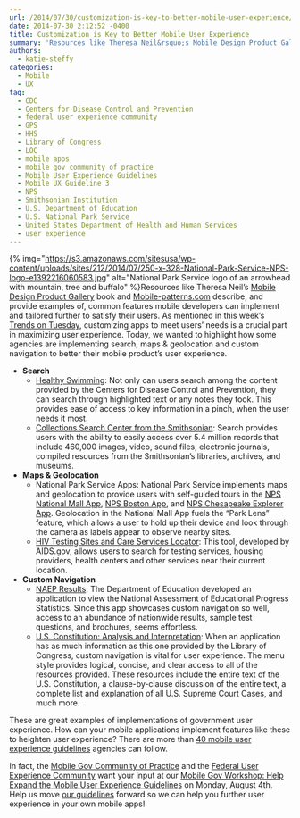 ```yaml
---
url: /2014/07/30/customization-is-key-to-better-mobile-user-experience/
date: 2014-07-30 2:12:52 -0400
title: Customization is Key to Better Mobile User Experience
summary: 'Resources like Theresa Neil&rsquo;s Mobile Design Product Gallery book and Mobile-patterns.com describe, and provide examples of, common features mobile developers can implement and tailored further to satisfy their users. As mentioned in this week&rsquo;s Trends on Tuesday, customizing apps to meet users&rsquo;'
authors:
  - katie-steffy
categories:
  - Mobile
  - UX
tag:
  - CDC
  - Centers for Disease Control and Prevention
  - federal user experience community
  - GPS
  - HHS
  - Library of Congress
  - LOC
  - mobile apps
  - mobile gov community of practice
  - Mobile User Experience Guidelines
  - Mobile UX Guideline 3
  - NPS
  - Smithsonian Institution
  - U.S. Department of Education
  - U.S. National Park Service
  - United States Department of Health and Human Services
  - user experience
---
```


{% img="https://s3.amazonaws.com/sitesusa/wp-content/uploads/sites/212/2014/07/250-x-328-National-Park-Service-NPS-logo-e1392216060583.jpg" alt="National Park Service logo of an arrowhead with mountain, tree and buffalo" %}Resources like Theresa Neil’s [Mobile Design Product Gallery](http://mobiledesignpatterngallery.com/index.php) book and [Mobile-patterns.com](http://www.mobile-patterns.com) describe, and provide examples of, common features mobile developers can implement and tailored further to satisfy their users. As mentioned in this week’s [Trends on Tuesday](https://www.WHATEVER/2014/07/29/trends-on-tuesday-avoid-the-app-graveyard/), customizing apps to meet users’ needs is a crucial part in maximizing user experience. Today, we wanted to highlight how some agencies are implementing search, maps & geolocation and custom navigation to better their mobile product’s user experience.

  * **Search** 
      * [Healthy Swimming](http://apps.usa.gov/healthy-swimming.shtml): Not only can users search among the content provided by the Centers for Disease Control and Prevention, they can search through highlighted text or any notes they took. This provides ease of access to key information in a pinch, when the user needs it most.
      * [Collections Search Center from the Smithsonian](http://apps.usa.gov/collections-search-center-mobile-from-the-smithsonian-institution.shtml): Search provides users with the ability to easily access over 5.4 million records that include 460,000 images, video, sound files, electronic journals, compiled resources from the Smithsonian’s libraries, archives, and museums.
  * **Maps & Geolocation** 
      * National Park Service Apps: National Park Service implements maps and geolocation to provide users with self-guided tours in the [NPS National Mall App](http://apps.usa.gov/nps-national-mall.shtml), [NPS Boston App](http://apps.usa.gov/npsboston-app.shtml), and [NPS Chesapeake Explorer App](http://www.chesapeakeexplorerapp.com/). Geolocation in the National Mall App fuels the “Park Lens” feature, which allows a user to hold up their device and look through the camera as labels appear to observe nearby sites.
      * [HIV Testing Sites and Care Services Locator](http://apps.usa.gov/hiv-testing-sites-and-care-services-locator.shtml): This tool, developed by AIDS.gov, allows users to search for testing services, housing providers, health centers and other services near their current location.
  * **Custom Navigation** 
      * [NAEP Results](http://apps.usa.gov/naep-results.shtml): The Department of Education developed an application to view the National Assessment of Educational Progress Statistics. Since this app showcases custom navigation so well, access to an abundance of nationwide results, sample test questions, and brochures, seems effortless.
      * [U.S. Constitution: Analysis and Interpretation](http://apps.usa.gov/us-constitution-analysis-interpretation.shtml): When an application has as much information as this one provided by the Library of Congress, custom navigation is vital for user experience. The menu style provides logical, concise, and clear access to all of the resources provided. These resources include the entire text of the U.S. Constitution, a clause-by-clause discussion of the entire text, a complete list and explanation of all U.S. Supreme Court Cases, and much more.

These are great examples of implementations of government user experience. How can your mobile applications implement features like these to heighten user experience? There are more than [40 mobile user experience guidelines](https://www.WHATEVER/resources/mobile-user-experience-guidelines-and-recommendations/) agencies can follow.

In fact, the [Mobile Gov Community of Practice](https://www.WHATEVER/communities/mobile/) and the [Federal User Experience Community](https://www.WHATEVER/communities/federal-user-experience-community-of-practice/) want your input at our [Mobile Gov Workshop: Help Expand the Mobile User Experience Guidelines](https://www.WHATEVER/event/mobilegov-workshop-help-expand-the-mobile-user-experience-guidelines/) on Monday, August 4th. Help us move [our guidelines](https://www.WHATEVER/resources/mobile-user-experience-guidelines-and-recommendations/) forward so we can help you further user experience in your own mobile apps!

 